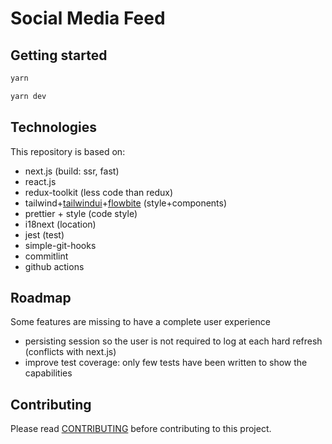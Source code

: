 # Social Media Feed

## Getting started

```bash
yarn

yarn dev
```

## Technologies

This repository is based on:

- next.js (build: ssr, fast)
- react.js
- redux-toolkit (less code than redux)
- tailwind+[tailwindui](https://tailwindui.com/)+[flowbite](https://flowbite.com/) (style+components)
- prettier + style (code style)
- i18next (location)
- jest (test)
- simple-git-hooks
- commitlint
- github actions

## Roadmap

Some features are missing to have a complete user experience

- persisting session so the user is not required to log at each hard refresh (conflicts with next.js)
- improve test coverage: only few tests have been written to show the capabilities

## Contributing

Please read [CONTRIBUTING](./CONTRIBUTING.md) before contributing to this project.
